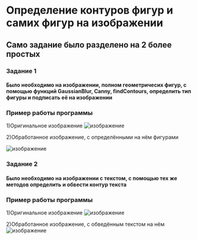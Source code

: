 # Определение контуров фигур и самих фигур на изображении
## Само задание было разделено на 2 более простых
### Задание 1
#### Было необходимо на изображении, полном геометричесих фигур, с помощью функций GaussianBlur, Canny, findContours, определить тип фигуры и подписать её на изображении
### Пример работы программы 

1)Оригинальное изображение
![изображение](https://github.com/Jacondaz/cv_lab3/assets/79091354/a155d0bf-1d1d-44f1-8136-e4bee078969d)

2)Обработанное изображение, с определёнными на нём фигурами

![изображение](https://github.com/Jacondaz/cv_lab3/assets/79091354/5afe7eb9-2d93-4f9a-a7ed-d4c9f4a101ef)

### Задание 2
#### Было необходимо на изображении с текстом, с помощью тех же методов определить и обвести контур текста

### Пример работы программы 

1)Оригинальное изображение
![изображение](https://github.com/Jacondaz/cv_lab3/assets/79091354/40bd0d07-9f8f-47b8-a382-ba86a50ae6b6)

2)Обработанное изображение, с обведённым текстом на нём
![изображение](https://github.com/Jacondaz/cv_lab3/assets/79091354/b7a6f5dd-539a-4f35-bd9d-9eca12d3f121)
